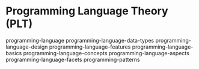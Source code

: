 # Programming Language Theory (PLT)

programming-language
programming-language-data-types
programming-language-design
programming-language-features
  programming-language-basics
  programming-language-concepts
  programming-language-aspects
  programming-language-facets
programming-patterns
